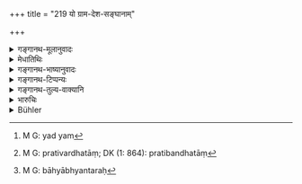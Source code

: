 +++
title = "219 यो ग्राम-देश-सङ्घानाम्"

+++

<details><summary>गङ्गानथ-मूलानुवादः</summary>

If a man, after having entered into a compact under oath with a village, a country or a confederation, should break it, through greed,—him the king shall banish from his kingdom.—(219)
</details>

<details><summary>मेधातिथिः</summary>

शालासमुदायो **ग्रामः** । तन्निवासिनो मनुष्या गृह्यन्ते । तेषाम् एव संविदः संभवात् । एवं ग्रामसमुदायो **देशः** । **संघ** एकधर्मानुगतानां नानादेशवासिनां नानाजातीयानाम् अपि प्राणिनां समूहः । यथा भिक्षूणां संघो वणिजां संघश् चातुर्विद्यानां संघ इति । ग्रामादीनां यत् कार्यम्, यथा पारग्रामिकैर् ग्रामो नो ऽपहतप्रायः अस्माकीने गोप्रचारे गाश् चारयन्ति उदकं च भित्त्वा नयन्ति । तद् यदि वो मतं तद् अद्य[^५७] एतद् एषां कर्तुं न दद्मे । एवं नः प्रतिबध्नतां[^५८] यदि तैः सह दण्डादण्डिर् भवति राजकुले वा व्यवहारस् तत्र सर्वे वयम् एककार्याः, नो चेद् उपेक्षामाहे" । तत्र ये संविदते, "बाढम्, किम् इति प्राक्तनी ग्रामस्थितिस् तैर् व्यतिक्रम्यते" इति, एवं प्रोत्साह्य विसंवदेद् बलात् तैर् एव सह संगच्छेत स्वेषु वा नाभ्यन्तरः[^५९] स्यात्, स राज्ञा स्वराष्ट्रान् निर्वास्यितव्यो निष्कासयितव्यः । स्वविषये ऽस्य वस्तुं न देयम् । 


[^५९]:
     M G: bāhyābhyantaraḥ


[^५८]:
     M G: prativardhatāṃ; DK (1: 864): pratibandhatāṃ


[^५७]:
     M G: yad yam

एवं वणिङ्मठब्राह्मणादिकार्ये ईदृशे कृतसंइत् तेन नातिक्रमितव्यम् । यत् कार्यं ग्रामाद्युपकारकं शास्त्राचारप्रसिद्धं पुरराष्ट्राविरोधि तत्संविद्व्यतिक्रमे दण्डो ऽयम् ।   

**लोभाद्** इति । स्वेनोपकारगन्धेन परग्रामणीकृतेनास्वातन्त्र्यं **लोभः** । अज्ञानात् तु विसंवादमान्यस्यान्यः[^६०] कल्पः ॥ ८.२१९ ॥
</details>

<details><summary>गङ्गानथ-भाष्यानुवादः</summary>

‘*Village*’—is a group of households; and the term here stands for the
*inhabitants* of the village; as it is only among *men* that there can
he a compact. Similarly ‘*country*’ is a group of villages.

‘*Confederation*’—a combination formed by persons professing the same faith or path, even though inhabiting different countries and belonging to different castes. For instance, there is the ‘confederation of mendicants,’ the ‘confederation of traders,’ the ‘confederation of persons learned in the Vedas,’ and so forth.

There are several kinds of business is which inhabitants of villages, etc., make a combination among themselves. For instance—‘our village is being encroached upon by the inhabitants of another village,—very frequently they graze their cattle on our pasture-lands,—they cut our embankments and carry away water,—if you be all agreed, then we shall prevent their doing all this,—and when we prevent them, it is possible that we may come to blows, or may have to appear before the ‘court;—if we remain combined in all this, then we shall go forward to prevent the encroachment; otherwise we shall let it be.’ On this compact being proposed, men may agree to it, saying—‘yes; why should the ancient privileges of our village be trespassed by them?’ Now, after having thus entered the compact and encouraged it, if some one were to shirk away and make common cause with the other party, and become lukewarm towards his own neighbours,—such a person should be banished by the king from his kingdom; *i.e*., he should not be allowed to live there any longer.

Similarly, in regard to the business of tradespeople or Brāhmaṇas and others, when once a man has entered into a compact, he should not break it.

The penalty here laid down pertains to the breach of compacts relating to such work as is of public utility, in due accordance with law and custom, and not detrimental to the interests of the city and kingdom at large.

‘*Through* *greed*—‘*greed*’ here stands for succumbing to one’s own selfish interests as served by the inhabitants of the rival village.

For cases of such breach, *through ignorance*, there is another remedy.—(219)
</details>

<details><summary>गङ्गानथ-टिप्पन्यः</summary>

This verse is quoted in *Parāśaramādhava* (Vyavahāra, p. 253), which
explains ‘*satyena*’ as ‘by swearing’;—in ‘*Mitākṣarā* (2.187), which
adds that this applies to cases where the cause of action is slight;—in
*Vivādaratnākara* (p. 182), which adds the following notes:—‘*Grāma*’,
is well-known;—‘*deśa*’ consists of a group of villages, a
district;—‘*saṅgha*’ is a corporation composed of several persons
following one ‘dharma,’ living in different places. It is also quoted in
*Kṛtyakalpataru* (107a);—and in *Vīramitrodaya* (Vyavahāra, 132a).
</details>

<details><summary>गङ्गानथ-तुल्य-वाक्यानि</summary>

**(verses 8.219-221)  
**

*Viṣṇu* (5.168).—‘He who violates the established rule shall be
banished.’

*Yājñavalkya* (2.186-192).—‘If one misappropriates the property of a
corporate body, or breaks the conditions of agreement, the King shall
confiscate his entire property and banish him from the kingdom. What is
declared by the members of the corporation should be obeyed by all
component members; if any of them act contrariwise, he should be fined
the first amercement....... This same rule applies to guilds, trading
companies, corporations of heretics and other corporate bodies.’

*Nārada* (10.2-7).—‘Among heretics, followers of the Veda, guilds,
corporations, troops, assemblages and other associations, the King shall
maintain their usages and customs—whatever be their laws, their duties,
their rules regarding attendance, and the particular inodes of
livelihood prescribed for them, that the

King shall approve of. The King shall prevent them from undertaking such
acts as would be detrimental to the interests, either of their own
associations or of the King himself, or despicable in their very nature.
Mixed assemblages, unlawful wearing of arms and mutual attacks among
these persons shall not be tolerated by the King. Those who cause
dissension among the members of an association, shall undergo punishment
of a specially severe kind.’

*Bṛhaspati* (17.5, 10-16).—‘A compact formed among villages, companies
of artisans, and associations is called an *agreement*; such an
agreement must be observed both in times of distress and for acts of
piety. Two, three or five persons shall be appointed as advisers to the
association; their advice shall be taken by the villagers, companies,
corporations and other fellowships. When a stipulation has been entered
in a document in the form, “The construction of a house or a shed,
temple...... shall be undertaken by us in proportionate shares,”—that is
lawful agreement. Such an agreement must be kept by all. he who fails in
his agreement, though able to perform it, shall be punished with
confiscation of his entire property and by banishment from the town. For
one who has fallen out with his associates, or neglects his duties by
them, a fine is ordained, amounting to six *Niṣkas* of four *Suvarṇas*
each. He who injures the joint stock, or insults a Brāhmaṇa learned in
the three Vedas, or breaks the mutual agreement, shall be banished from
the town. An acrimonious or malicious person, and one who causes
dissension or does violent acts, or who is inimically disposed towards
the company, association or the King, shall be banished instantly from
the town. Whatever is obtained by one man shall belong to all in common;
whether it has been acquired a six-month or a month ago, it shall be
divided in due proportion.’

*Kātyāyana* (Aparārka, pp. 793-795).—‘One who is addicted to acts of
violence, one who sows dissension among the members of the corporation,
and one who ruins the property of the corporation,—all these should be
extirpated, after being proclaimed as such;—so says Bhṛgu. Whatever has
been acquired for the corporation, belongs to all the members in equal
shares.’

*Kātyāyana* (Vivādaratnākara, p. 180).—‘Whatever laws may have been
prescribed for associations, the members thereof shall do all acts
according to them, remaining firm in their duties.’
</details>

<details><summary>भारुचिः</summary>

धर्मार्थयुक्तेषु प्रयोजनेषु राजकार्याविरोधिषु गोप्रचारोदकरक्षणदेवतायतनप्रतिसंस्करणादिषु ग्रामादीनां या संविद् उत्पद्यते, तत्र व्यभिचारिणं तस्माद् देशाद् राजा निर्वासयेत् ॥ ८.२१८ ॥
</details>

<details><summary>Bühler</summary>

219	If a man belonging to a corporation inhabiting a village or a district, after swearing to an agreement, breaks it through avarice, (the king) shall banish him from his realm,
</details>
